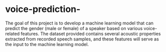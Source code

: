 # voice-prediction-
The goal of this project is to develop a machine learning model that can predict the gender (male or female) of a speaker based on various voice-related features. The dataset provided contains several acoustic properties extracted from recorded speech samples, and these features will serve as the input to the machine learning model.
